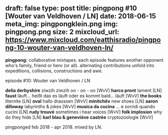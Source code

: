draft: false
type: post
title: pingpong #10 [Wouter van Veldhoven / LN]
date: 2018-06-15
meta_img: pingpongklein.png
img: pingpong.png
size: 2
mixcloud_url: https://www.mixcloud.com/eatthisradio/pingpong-10-wouter-van-veldhoven-ln/ 
---

**pingpong:** collaborative mixtapes. 
each episode features another opponent who's family, friend or hero (or all). alternating contributions unfold into expeditions, collisions, constructions and awe.

episode #10: Wouter van Veldhoven / LN

**delia derbyshire** ziwzih ziwzih oo - oo - oo [WvV]
**harco pront** lament [LN]
**faust** läuft... heißt das es läuft oder es kommt bald... läuft [WvV]
**the books** liternite [LN]
**oval** hallo draussen [WvV]
**minitchêv** new shoes [LN]
**aaron dilloway** labyrinths & jokes [WvV]
**musica da cucina** ... e sorridi quando cucini [LN]
**rudy trouvé** sometimes i hear voices [WvV]
**folk implosion** why do they hide [LN]
**karl blau & geneviève castrée** cryptozoologie [WvV]

pingponged feb 2018 - apr 2018. 
mixed by LN.